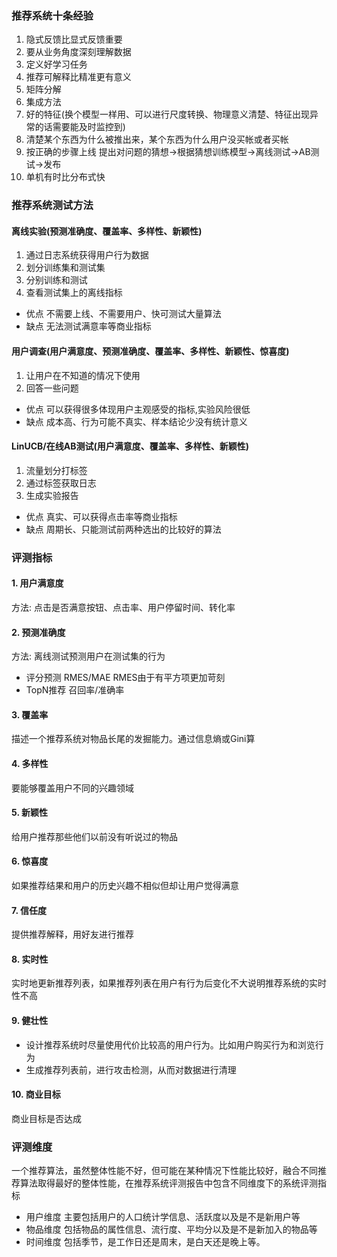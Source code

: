 ### 推荐系统十条经验

1. 隐式反馈比显式反馈重要
2. 要从业务角度深刻理解数据
3. 定义好学习任务
4. 推荐可解释比精准更有意义
5. 矩阵分解
6. 集成方法
7. 好的特征(换个模型一样用、可以进行尺度转换、物理意义清楚、特征出现异常的话需要能及时监控到)
8. 清楚某个东西为什么被推出来，某个东西为什么用户没买帐或者买帐
9. 按正确的步骤上线
提出对问题的猜想->根据猜想训练模型->离线测试->AB测试->发布
10. 单机有时比分布式快

### 推荐系统测试方法
#### 离线实验(预测准确度、覆盖率、多样性、新颖性)
1. 通过日志系统获得用户行为数据
2. 划分训练集和测试集
3. 分别训练和测试
4. 查看测试集上的离线指标
* 优点
不需要上线、不需要用户、快可测试大量算法
* 缺点
无法测试满意率等商业指标

#### 用户调查(用户满意度、预测准确度、覆盖率、多样性、新颖性、惊喜度)
1. 让用户在不知道的情况下使用
2. 回答一些问题
* 优点
可以获得很多体现用户主观感受的指标,实验风险很低
* 缺点
成本高、行为可能不真实、样本结论少没有统计意义

#### LinUCB/在线AB测试(用户满意度、覆盖率、多样性、新颖性)
1. 流量划分打标签
2. 通过标签获取日志
3. 生成实验报告
* 优点
真实、可以获得点击率等商业指标
* 缺点
周期长、只能测试前两种选出的比较好的算法

### 评测指标
#### 1. 用户满意度
方法: 点击是否满意按钮、点击率、用户停留时间、转化率

#### 2. 预测准确度
方法: 离线测试预测用户在测试集的行为
* 评分预测
RMES/MAE RMES由于有平方项更加苛刻
* TopN推荐
召回率/准确率

#### 3. 覆盖率
描述一个推荐系统对物品长尾的发掘能力。通过信息熵或Gini算

#### 4. 多样性
要能够覆盖用户不同的兴趣领域

#### 5. 新颖性
给用户推荐那些他们以前没有听说过的物品

#### 6. 惊喜度
如果推荐结果和用户的历史兴趣不相似但却让用户觉得满意

#### 7. 信任度
提供推荐解释，用好友进行推荐

#### 8. 实时性
实时地更新推荐列表，如果推荐列表在用户有行为后变化不大说明推荐系统的实时性不高

#### 9. 健壮性
* 设计推荐系统时尽量使用代价比较高的用户行为。比如用户购买行为和浏览行为
* 生成推荐列表前，进行攻击检测，从而对数据进行清理

#### 10. 商业目标
商业目标是否达成

### 评测维度
一个推荐算法，虽然整体性能不好，但可能在某种情况下性能比较好，融合不同推荐算法取得最好的整体性能，在推荐系统评测报告中包含不同维度下的系统评测指标
* 用户维度 主要包括用户的人口统计学信息、活跃度以及是不是新用户等
* 物品维度 包括物品的属性信息、流行度、平均分以及是不是新加入的物品等
* 时间维度 包括季节，是工作日还是周末，是白天还是晚上等。